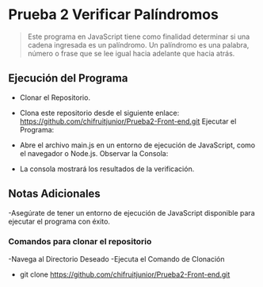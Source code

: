 <a name="readme-top"></a>

# Prueba 2 Verificar Palíndromos

> Este programa en JavaScript tiene como finalidad determinar si una cadena ingresada es un palíndromo. Un palíndromo es una palabra, número o frase que se lee igual hacia adelante que hacia atrás.

## Ejecución del Programa
- Clonar el Repositorio.

- Clona este repositorio desde el siguiente enlace: https://github.com/chifruitjunior/Prueba2-Front-end.git
  Ejecutar el Programa:

- Abre el archivo main.js en un entorno de ejecución de JavaScript, como el navegador o Node.js.
  Observar la Consola:

- La consola mostrará los resultados de la verificación.


## Notas Adicionales
-Asegúrate de tener un entorno de ejecución de JavaScript disponible para ejecutar el programa con éxito.

### Comandos para clonar el repositorio
-Navega al Directorio Deseado
-Ejecuta el Comando de Clonación
- git clone https://github.com/chifruitjunior/Prueba2-Front-end.git
